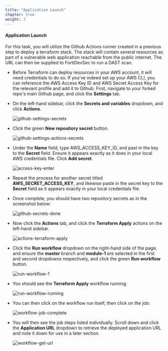 ```yaml
---
title: "Application Launch"
chapter: true
weight: 3
---
```


#### Application Launch

For this task, you will utilize the Github Actions runner created in a previous step to deploy a terraform stack. The stack will contain several resources as part of a vulnerable web application reachable from the public internet. The URL can then be supplied to FortiDevSec to run a DAST scan.

* Before Terraform can deploy resources in your AWS account, it will need credentials to do so. If you've indeed set up your AWS CLI, you can reference the AWS Access Key ID and AWS Secret Access Key for the relevant profile and add it to Github. First, navigate to your forked repo's main Github page, and click the **Settings** tab.

* On the left-hand sidebar, click the **Secrets and variables** dropdown, and click **Actions**.

    ![github-settings-secrets](/images/github-settings-secrets.png)

* Click the green **New repository secret** button.

    ![github-settings-actions-secrets](/images/github-settings-actions-secrets.png)

* Under the **Name** field, type AWS_ACCESS_KEY_ID, and past in the key to the **Secret** field. Ensure it appears exactly as it does in your local AWS credentials file. Click **Add secret**.

    ![access-key-enter](/images/access-key-enter.png)

* Repeat the process for another secret titled **AWS_SECRET_ACCESS_KEY**, and likewise paste in the secret key to the **Secret** field as it appears exactly in your local credentials file.

* Once complete, you should have two repository secrets as in the screenshot below:

    ![github-secrets-done](/images/github-secrets-done.png)

* Now click the **Actions** tab, and click the **Terraform Apply** actions on the left-hand sidebar.

    ![actions-terraform-apply](/images/actions-terraform-apply.png)

* Click the **Run workflow** dropdown on the right-hand side of the page, and ensure the **master** branch and **module-1** are selected in the first and second dropdowns respectively, and click the green **Run workflow** button.

    ![run-workflow-1](/images/run-workflow-1.png)

* You should see the **Terraform Apply** workflow running.

    ![run-workflow-running](/images/run-workflow-running.png)

* You can then click on the workflow run itself, then click on the job:

    ![workflow-job-complete](/images/workflow-job-complete.png)

* You will then see the job steps listed individually. Scroll down and click the **Application URL** dropdown to retrieve the deployed application URL and note it down for use in a later section.

    ![workflow-get-url](/images/workflow-get-url.png)
